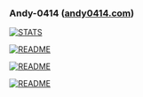 ### Andy-0414 ([andy0414.com](andy0414.com))

[![STATS](https://github-readme-stats.vercel.app/api?username=andy-0414&show_icons=true&theme=vue-dark)](https://github.com/andy-0414)

[![README](https://github-readme-stats.vercel.app/api/pin/?username=andy-0414&repo=vue-roller&theme=vue-dark)](https://github.com/andy-0414)

[![README](https://github-readme-stats.vercel.app/api/pin/?username=CirclesApp&repo=circles&theme=vue-dark)](https://github.com/andy-0414)

[![README](https://github-readme-stats.vercel.app/api/pin/?username=andy-0414&repo=NEM-typescript-v2&theme=vue-dark)](https://github.com/andy-0414)
